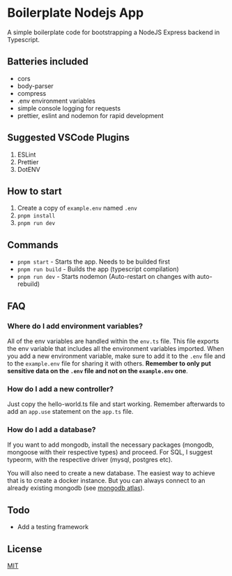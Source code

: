 # Boilerplate Nodejs App

A simple boilerplate code for bootstrapping a NodeJS Express backend in Typescript.

## Batteries included

* cors
* body-parser
* compress
* .env environment variables
* simple console logging for requests
* prettier, eslint and nodemon for rapid development

## Suggested VSCode Plugins

1. ESLint
2. Prettier
3. DotENV

## How to start

1. Create a copy of `example.env` named `.env`
2. `pnpm install`
3. `pnpm run dev`

## Commands

* `pnpm start` - Starts the app. Needs to be builded first
* `pnpm run build` - Builds the app (typescript compilation)
* `pnpm run dev` - Starts nodemon (Auto-restart on changes with auto-rebuild)

## FAQ

### Where do I add environment variables?

All of the env variables are handled within the `env.ts` file. This file exports the env variable that includes all the environment variables imported. When you add a new environment variable, make sure to add it to the `.env` file and to the `example.env` file for sharing it with others. **Remember to only put sensitive data on the `.env` file and not on the `example.env` one**.

### How do I add a new controller?

Just copy the hello-world.ts file and start working. Remember afterwards to add an `app.use` statement on the `app.ts` file.

### How do I add a database?

If you want to add mongodb, install the necessary packages (mongodb, mongoose with their respective types) and proceed. For SQL, I suggest typeorm, with the respective driver (mysql, postgres etc).

You will also need to create a new database. The easiest way to achieve that is to create a docker instance. But you can always connect to an already existing mongodb (see [mongodb atlas](https://www.mongodb.com/cloud/atlas)).

## Todo

* Add a testing framework

## License

[MIT](LICENSE)

